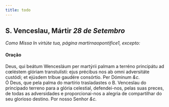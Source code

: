 ```yaml
---
title: todo
---
```

<h2 class="text-center">S. Venceslau, Mártir <em>28 de Setembro</em></h2>

<em>Como Missa In virtúte tua, página martirnaopontifice1, excepto:</em>

<h4 class="text-center">Oração</h4>
<div class="container-fluid">
<div class="row">
<div class="dropcap text-justify">
Deus, qui beátum Wencesláum per martýrii palmam a terréno principátu ad cœléstem glóriam transtulísti: ejus précibus nos ab omni adversitáte custódi; et ejúsdem tríbue gaudére consórtio. Per Dóminum <em>&c.</em>
</div>
<div class="dropcap text-justify">
Ó Deus, que pela palma do martírio trasladastes o B. Venceslau do principado terreno para a glória celestial, defendei-nos, pelas suas preces, de todas as adversidades e proporcionai-nos a alegria de compartilhar do seu glorioso destino. Por nosso Senhor <em>&c.</em>
</div>
</div>
</div>